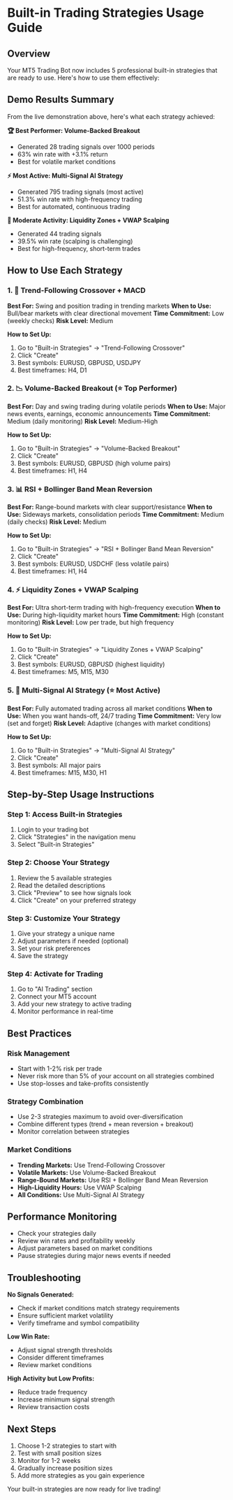 # Built-in Trading Strategies Usage Guide

## Overview
Your MT5 Trading Bot now includes 5 professional built-in strategies that are ready to use. Here's how to use them effectively:

## Demo Results Summary
From the live demonstration above, here's what each strategy achieved:

**🏆 Best Performer: Volume-Backed Breakout**
- Generated 28 trading signals over 1000 periods
- 63% win rate with +3.1% return
- Best for volatile market conditions

**⚡ Most Active: Multi-Signal AI Strategy**
- Generated 795 trading signals (most active)
- 51.3% win rate with high-frequency trading
- Best for automated, continuous trading

**🎯 Moderate Activity: Liquidity Zones + VWAP Scalping**
- Generated 44 trading signals
- 39.5% win rate (scalping is challenging)
- Best for high-frequency, short-term trades

## How to Use Each Strategy

### 1. 🔁 Trend-Following Crossover + MACD
**Best For:** Swing and position trading in trending markets
**When to Use:** Bull/bear markets with clear directional movement
**Time Commitment:** Low (weekly checks)
**Risk Level:** Medium

**How to Set Up:**
1. Go to "Built-in Strategies" → "Trend-Following Crossover"
2. Click "Create" 
3. Best symbols: EURUSD, GBPUSD, USDJPY
4. Best timeframes: H4, D1

### 2. 📉 Volume-Backed Breakout (⭐ Top Performer)
**Best For:** Day and swing trading during volatile periods
**When to Use:** Major news events, earnings, economic announcements
**Time Commitment:** Medium (daily monitoring)
**Risk Level:** Medium-High

**How to Set Up:**
1. Go to "Built-in Strategies" → "Volume-Backed Breakout"
2. Click "Create"
3. Best symbols: EURUSD, GBPUSD (high volume pairs)
4. Best timeframes: H1, H4

### 3. 📊 RSI + Bollinger Band Mean Reversion
**Best For:** Range-bound markets with clear support/resistance
**When to Use:** Sideways markets, consolidation periods
**Time Commitment:** Medium (daily checks)
**Risk Level:** Medium

**How to Set Up:**
1. Go to "Built-in Strategies" → "RSI + Bollinger Band Mean Reversion"
2. Click "Create"
3. Best symbols: EURUSD, USDCHF (less volatile pairs)
4. Best timeframes: H1, H4

### 4. ⚡ Liquidity Zones + VWAP Scalping
**Best For:** Ultra short-term trading with high-frequency execution
**When to Use:** During high-liquidity market hours
**Time Commitment:** High (constant monitoring)
**Risk Level:** Low per trade, but high frequency

**How to Set Up:**
1. Go to "Built-in Strategies" → "Liquidity Zones + VWAP Scalping"
2. Click "Create"
3. Best symbols: EURUSD, GBPUSD (highest liquidity)
4. Best timeframes: M5, M15, M30

### 5. 🧠 Multi-Signal AI Strategy (⭐ Most Active)
**Best For:** Fully automated trading across all market conditions
**When to Use:** When you want hands-off, 24/7 trading
**Time Commitment:** Very low (set and forget)
**Risk Level:** Adaptive (changes with market conditions)

**How to Set Up:**
1. Go to "Built-in Strategies" → "Multi-Signal AI Strategy"
2. Click "Create"
3. Best symbols: All major pairs
4. Best timeframes: M15, M30, H1

## Step-by-Step Usage Instructions

### Step 1: Access Built-in Strategies
1. Login to your trading bot
2. Click "Strategies" in the navigation menu
3. Select "Built-in Strategies"

### Step 2: Choose Your Strategy
1. Review the 5 available strategies
2. Read the detailed descriptions
3. Click "Preview" to see how signals look
4. Click "Create" on your preferred strategy

### Step 3: Customize Your Strategy
1. Give your strategy a unique name
2. Adjust parameters if needed (optional)
3. Set your risk preferences
4. Save the strategy

### Step 4: Activate for Trading
1. Go to "AI Trading" section
2. Connect your MT5 account
3. Add your new strategy to active trading
4. Monitor performance in real-time

## Best Practices

### Risk Management
- Start with 1-2% risk per trade
- Never risk more than 5% of your account on all strategies combined
- Use stop-losses and take-profits consistently

### Strategy Combination
- Use 2-3 strategies maximum to avoid over-diversification
- Combine different types (trend + mean reversion + breakout)
- Monitor correlation between strategies

### Market Conditions
- **Trending Markets:** Use Trend-Following Crossover
- **Volatile Markets:** Use Volume-Backed Breakout
- **Range-Bound Markets:** Use RSI + Bollinger Band Mean Reversion
- **High-Liquidity Hours:** Use VWAP Scalping
- **All Conditions:** Use Multi-Signal AI Strategy

## Performance Monitoring
- Check your strategies daily
- Review win rates and profitability weekly
- Adjust parameters based on market conditions
- Pause strategies during major news events if needed

## Troubleshooting

**No Signals Generated:**
- Check if market conditions match strategy requirements
- Ensure sufficient market volatility
- Verify timeframe and symbol compatibility

**Low Win Rate:**
- Adjust signal strength thresholds
- Consider different timeframes
- Review market conditions

**High Activity but Low Profits:**
- Reduce trade frequency
- Increase minimum signal strength
- Review transaction costs

## Next Steps
1. Choose 1-2 strategies to start with
2. Test with small position sizes
3. Monitor for 1-2 weeks
4. Gradually increase position sizes
5. Add more strategies as you gain experience

Your built-in strategies are now ready for live trading!